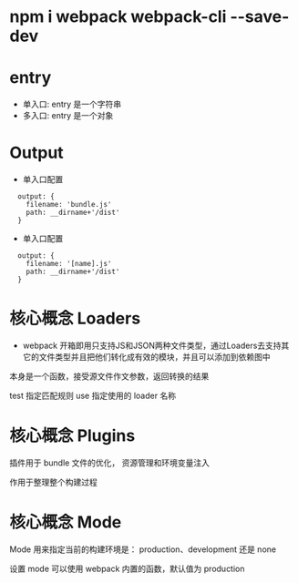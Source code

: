 # npm i webpack webpack-cli --save-dev

# entry
- 单入口: entry 是一个字符串
- 多入口: entry 是一个对象

# Output
- 单入口配置
```
  output: {
    filename: 'bundle.js'
    path: __dirname+'/dist'
  }
```
- 单入口配置
```
  output: {
    filename: '[name].js'
    path: __dirname+'/dist'
  }
```

# 核心概念 Loaders

- webpack 开箱即用只支持JS和JSON两种文件类型，通过Loaders去支持其它的文件类型并且把他们转化成有效的模块，并且可以添加到依赖图中

本身是一个函数，接受源文件作文参数，返回转换的结果

test 指定匹配规则
use 指定使用的 loader 名称

# 核心概念 Plugins

插件用于 bundle 文件的优化， 资源管理和环境变量注入

作用于整理整个构建过程

# 核心概念 Mode

Mode 用来指定当前的构建环境是： production、development 还是 none

设置 mode 可以使用 webpack 内置的函数，默认值为 production